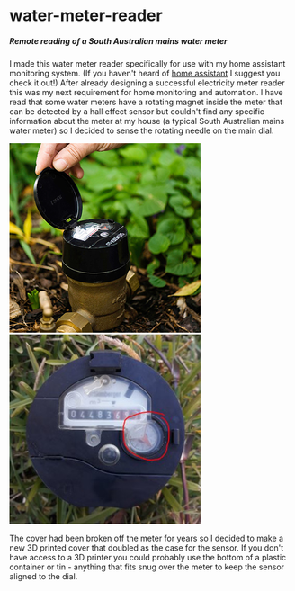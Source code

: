 # water-meter-reader
##### Remote reading of a South Australian mains water meter
I made this water meter reader specifically for use with my home assistant monitoring system.  (If you haven't heard of [home assistant](https://www.home-assistant.io/) I suggest you check it out!)  After already designing a successful electricity meter reader this was my next requirement for home monitoring and automation.
I have read that some water meters have a rotating magnet inside the meter that can be detected by a hall effect sensor but couldn't find any specific information about the meter at my house (a typical South Australian mains water meter) so I decided to sense the rotating needle on the main dial.

![SA Water Meter](https://github.com/CraigHoffmann/water-meter-reader/blob/readme-edits/watermeter2.jpg?raw=true) ![Meter Dial](https://github.com/CraigHoffmann/water-meter-reader/blob/readme-edits/watermeter3.jpg?raw=true)

The cover had been broken off the meter for years so I decided to make a new 3D printed cover that doubled as the case for the sensor.  If you don't have access to a 3D printer you could probably use the bottom of a plastic container or tin - anything that fits snug over the meter to keep the sensor aligned to the dial.

